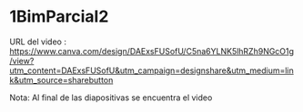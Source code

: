 # 1BimParcial2
URL del video : https://www.canva.com/design/DAExsFUSofU/C5na6YLNK5lhRZh9NGcO1g/view?utm_content=DAExsFUSofU&utm_campaign=designshare&utm_medium=link&utm_source=sharebutton

Nota: Al final de las diapositivas se encuentra el video
